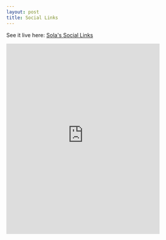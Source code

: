 ```yaml
---
layout: post
title: Social Links
---
```


See it live here: <a href="https://sola-fairy.github.io/social-links/" target="new">Sola's Social Links</a>

<iframe src="https://sola-fairy.github.io/social-links/" title="Social Links" width="80%" height="500px" style="border:none;"></iframe>